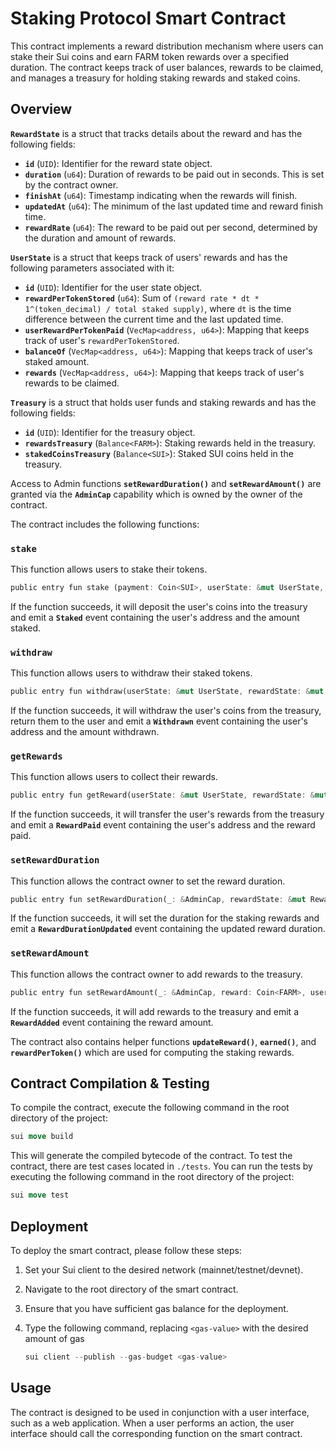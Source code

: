 # **Staking Protocol Smart Contract**

This contract implements a reward distribution mechanism where users can stake their Sui coins and earn FARM token rewards over a specified duration. The contract keeps track of user balances, rewards to be claimed, and manages a treasury for holding staking rewards and staked coins.

## **Overview**

**`RewardState`** is a struct that tracks details about the reward and has the following fields:

-   **`id`** (`UID`): Identifier for the reward state object.
- **`duration`** (`u64`): Duration of rewards to be paid out in seconds. This is set by the contract owner.
- **`finishAt`** (`u64`): Timestamp indicating when the rewards will finish.
- **`updatedAt`** (`u64`): The minimum of the last updated time and reward finish time.
- **`rewardRate`** (`u64`): The reward to be paid out per second, determined by the duration and amount of rewards.

**`UserState`** is a struct that keeps track of users' rewards and has the following parameters associated with it:

- **`id`** (`UID`): Identifier for the user state object.
- **`rewardPerTokenStored`** (`u64`): Sum of `(reward rate * dt * 1^(token_decimal) / total staked supply)`, where `dt` is the time difference between the current time and the last updated time.
- **`userRewardPerTokenPaid`** (`VecMap<address, u64>`): Mapping that keeps track of user's `rewardPerTokenStored`.
- **`balanceOf`** (`VecMap<address, u64>`): Mapping that keeps track of user's staked amount.
- **`rewards`** (`VecMap<address, u64>`): Mapping that keeps track of user's rewards to be claimed.

**`Treasury`** is a struct that holds user funds and staking rewards and has the following fields:

- **`id`** (`UID`): Identifier for the treasury object.
- **`rewardsTreasury`** (`Balance<FARM>`): Staking rewards held in the treasury.
- **`stakedCoinsTreasury`** (`Balance<SUI>`): Staked SUI coins held in the treasury.

Access to Admin functions **`setRewardDuration()`** and **`setRewardAmount()`** are granted via the **`AdminCap`** capability which is owned by the owner of the contract.

The contract includes the following functions:

### **`stake`**

This function allows users to stake their tokens.

```rust
public entry fun stake (payment: Coin<SUI>, userState: &mut UserState, rewardState: &mut RewardState, treasury: &mut Treasury, clock: &Clock, ctx: &mut TxContext)
```

If the function succeeds, it will deposit the user's coins into the treasury and emit a **`Staked`** event containing the user's address and the amount staked.

### **`withdraw`**

This function allows users to withdraw their staked tokens.

```rust
public entry fun withdraw(userState: &mut UserState, rewardState: &mut RewardState, treasury: &mut Treasury, amount: u64, clock: &Clock, ctx: &mut TxContext)
```

If the function succeeds, it will withdraw the user's coins from the treasury, return them to the user and emit a **`Withdrawn`** event containing the user's address and the amount withdrawn.

### **`getRewards`**

This function allows users to collect their rewards.

```rust
public entry fun getReward(userState: &mut UserState, rewardState: &mut RewardState, treasury: &mut Treasury, clock: &Clock, ctx: &mut TxContext)
```
If the function succeeds, it will transfer the user's rewards from the treasury and emit a **`RewardPaid`** event containing the user's address and the reward paid.

### **`setRewardDuration`**

This function allows the contract owner to set the reward duration.

```rust
public entry fun setRewardDuration(_: &AdminCap, rewardState: &mut RewardState, duration: u64, clock: &Clock)
```
If the function succeeds, it will set the duration for the staking rewards and emit a **`RewardDurationUpdated`** event containing the updated reward duration.

### **`setRewardAmount`**

This function allows the contract owner to add rewards to the treasury.

```rust
public entry fun setRewardAmount(_: &AdminCap, reward: Coin<FARM>, userState: &mut UserState, rewardState: &mut RewardState, treasury: &mut Treasury, clock: &Clock)
```
If the function succeeds, it will add rewards to the treasury and emit a **`RewardAdded`** event containing the reward amount.

The contract also contains helper functions **`updateReward()`**, **`earned()`**, and **`rewardPerToken()`** which are used for computing the staking rewards.

## **Contract Compilation & Testing**

To compile the contract, execute the following command in the root directory of the project:

```rust
sui move build
```

This will generate the compiled bytecode of the contract. To test the contract, there are test cases located in `./tests`. You can run the tests by executing the following command in the root directory of the project:

```rust
sui move test
```

## **Deployment**

To deploy the smart contract, please follow these steps:

1. Set your Sui client to the desired network (mainnet/testnet/devnet).
2. Navigate to the root directory of the smart contract.
3. Ensure that you have sufficient gas balance for the deployment.
4. Type the following command, replacing `<gas-value>` with the desired amount of gas

    ```rust
    sui client --publish --gas-budget <gas-value>
    ```

## **Usage**

The contract is designed to be used in conjunction with a user interface, such as a web application. When a user performs an action, the user interface should call the corresponding function on the smart contract.